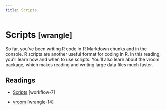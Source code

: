 ```yaml
---
title: Scripts
---
```


<!-- Generated automatically from scripts.yml. Do not edit by hand -->

# Scripts <small class='wrangle'>[wrangle]</small>


So far, you've been writing R code in R Markdown chunks and in the console. R
scripts are another useful format for coding in R. In this reading, you'll learn
how and when to use scripts. You'll also learn about the vroom package, which
makes reading and writing large data files much faster.

## Readings

  * [Scripts](https://dcl-workflow.stanford.edu/scripts.html) [workflow-7]

  * [vroom](https://dcl-wrangle.stanford.edu/read-write.html) [wrangle-14]


